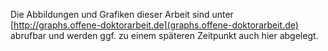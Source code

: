 Die Abbildungen und Grafiken dieser Arbeit sind unter [http://graphs.offene-doktorarbeit.de](graphs.offene-doktorarbeit.de) abrufbar und werden ggf. zu einem späteren Zeitpunkt auch hier abgelegt.
